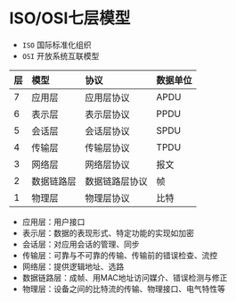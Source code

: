 # ISO/OSI七层模型

* `ISO` 国际标准化组织
* `OSI` 开放系统互联模型

| 层 | 模型      | 协议           | 数据单位 |
|:---|:----------|:---------------|:---------|
| 7  | 应用层    | 应用层协议     | APDU     |
| 6  | 表示层    | 表示层协议     | PPDU     |
| 5  | 会话层    | 会话层协议     | SPDU     |
| 4  | 传输层    | 传输层协议     | TPDU     |
| 3  | 网络层    | 网络层协议     | 报文     |
| 2  | 数据链路层| 数据链路层协议 | 帧       |
| 1  | 物理层    | 物理层协议     | 比特     |

* 应用层：用户接口
* 表示层：数据的表现形式、特定功能的实现如加密
* 会话层：对应用会话的管理、同步
* 传输层：可靠与不可靠的传输、传输前的错误检查、流控
* 网络层：提供逻辑地址、选路
* 数据链路层：成帧、用MAC地址访问媒介、错误检测与修正
* 物理层：设备之间的比特流的传输、物理接口、电气特性等